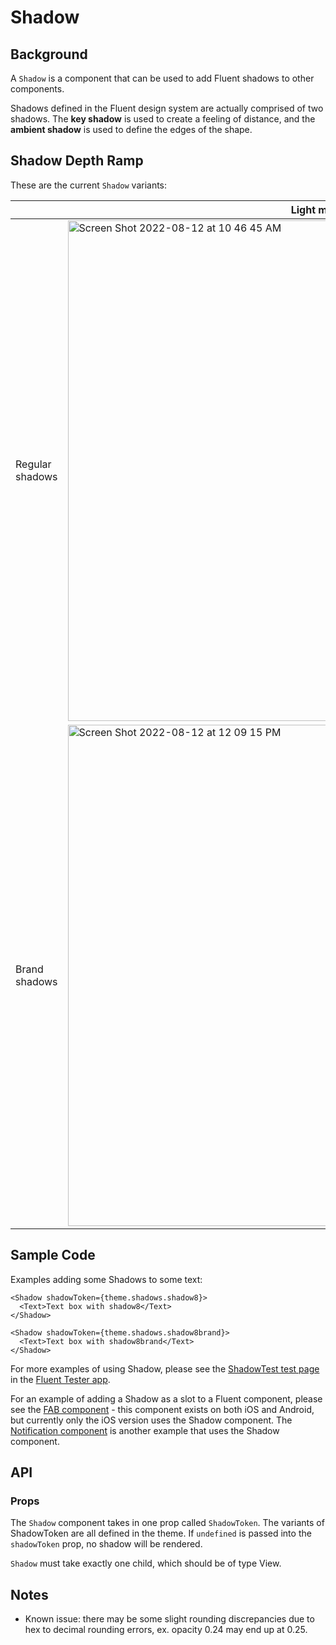 # Shadow

## Background

A `Shadow` is a component that can be used to add Fluent shadows to other components.

Shadows defined in the Fluent design system are actually comprised of two shadows. The **key shadow** is used to create a feeling of distance, and the **ambient shadow** is used to define the edges of the shape.

## Shadow Depth Ramp

These are the current `Shadow` variants:

|                 | Light mode                                                                                                                                                                | Dark mode                                                                                                                                                                 |
| --------------- | ------------------------------------------------------------------------------------------------------------------------------------------------------------------------- | ------------------------------------------------------------------------------------------------------------------------------------------------------------------------- |
| Regular shadows | <img width="801" alt="Screen Shot 2022-08-12 at 10 46 45 AM" src="https://user-images.githubusercontent.com/78454019/184426272-fe23d23f-3c60-4811-82d8-16ae8dc501d9.png"> | <img width="788" alt="Screen Shot 2022-08-12 at 12 08 56 PM" src="https://user-images.githubusercontent.com/78454019/184427236-0b93d797-fdde-4367-9caa-751bcf335eea.png"> |
| Brand shadows   | <img width="802" alt="Screen Shot 2022-08-12 at 12 09 15 PM" src="https://user-images.githubusercontent.com/78454019/184427300-06dacedc-5f39-4dc1-b07b-536186115d2e.png"> | <img width="789" alt="Screen Shot 2022-08-12 at 12 09 03 PM" src="https://user-images.githubusercontent.com/78454019/184427338-c322d223-4719-4593-a550-8360c45aa2e5.png"> |

## Sample Code

Examples adding some Shadows to some text:

```tsx
<Shadow shadowToken={theme.shadows.shadow8}>
  <Text>Text box with shadow8</Text>
</Shadow>
```

```tsx
<Shadow shadowToken={theme.shadows.shadow8brand}>
  <Text>Text box with shadow8brand</Text>
</Shadow>
```

For more examples of using Shadow, please see the [ShadowTest test page](https://github.com/microsoft/fluentui-react-native/tree/main/apps/fluent-tester/src/TestComponents/Shadow) in the [Fluent Tester app](https://github.com/microsoft/fluentui-react-native/blob/main/apps/fluent-tester/README.md).

For an example of adding a Shadow as a slot to a Fluent component, please see the [FAB component](https://github.com/microsoft/fluentui-react-native/tree/main/packages/components/Button/src/FAB) - this component exists on both iOS and Android, but currently only the iOS version uses the Shadow component. The [Notification component](https://github.com/microsoft/fluentui-react-native/tree/main/packages/components/Notification) is another example that uses the Shadow component.

## API

### Props

The `Shadow` component takes in one prop called `ShadowToken`. The variants of ShadowToken are all defined in the theme.
If `undefined` is passed into the `shadowToken` prop, no shadow will be rendered.

`Shadow` must take exactly one child, which should be of type View.

## Notes

- Known issue: there may be some slight rounding discrepancies due to hex to decimal rounding errors, ex. opacity 0.24 may end up at 0.25.
